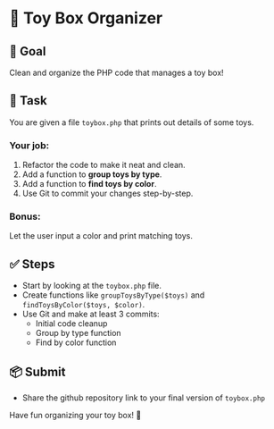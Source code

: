 # 🧸 Toy Box Organizer

## 🎯 Goal
Clean and organize the PHP code that manages a toy box!

## 📝 Task

You are given a file `toybox.php` that prints out details of some toys.

### Your job:
1. Refactor the code to make it neat and clean.
2. Add a function to **group toys by type**.
3. Add a function to **find toys by color**.
4. Use Git to commit your changes step-by-step.

### Bonus:
Let the user input a color and print matching toys.

## ✅ Steps

- Start by looking at the `toybox.php` file.
- Create functions like `groupToysByType($toys)` and `findToysByColor($toys, $color)`.
- Use Git and make at least 3 commits:
  - Initial code cleanup
  - Group by type function
  - Find by color function

## 📦 Submit
- Share the github repository link to your final version of `toybox.php`

Have fun organizing your toy box! 🎉
